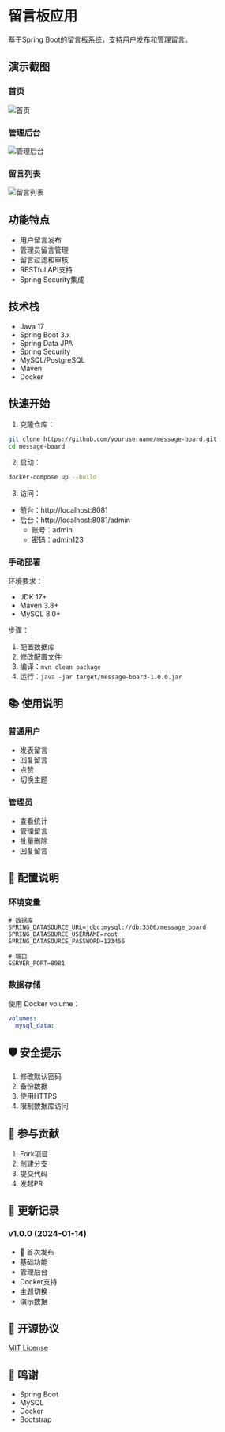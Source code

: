 # 留言板应用

基于Spring Boot的留言板系统，支持用户发布和管理留言。

## 演示截图

### 首页
![首页](screenshots/home.png)

### 管理后台
![管理后台](screenshots/admin.png)

### 留言列表
![留言列表](screenshots/messages.png)

## 功能特点

- 用户留言发布
- 管理员留言管理
- 留言过滤和审核
- RESTful API支持
- Spring Security集成

## 技术栈

- Java 17
- Spring Boot 3.x
- Spring Data JPA
- Spring Security
- MySQL/PostgreSQL
- Maven
- Docker

## 快速开始

1. 克隆仓库：
```bash
git clone https://github.com/yourusername/message-board.git
cd message-board
```

2. 启动：
```bash
docker-compose up --build
```

3. 访问：
- 前台：http://localhost:8081
- 后台：http://localhost:8081/admin
  - 账号：admin
  - 密码：admin123

### 手动部署

环境要求：
- JDK 17+
- Maven 3.8+
- MySQL 8.0+

步骤：
1. 配置数据库
2. 修改配置文件
3. 编译：`mvn clean package`
4. 运行：`java -jar target/message-board-1.0.0.jar`

## 📚 使用说明

### 普通用户
- 发表留言
- 回复留言
- 点赞
- 切换主题

### 管理员
- 查看统计
- 管理留言
- 批量删除
- 回复留言

## 🔧 配置说明

### 环境变量
```properties
# 数据库
SPRING_DATASOURCE_URL=jdbc:mysql://db:3306/message_board
SPRING_DATASOURCE_USERNAME=root
SPRING_DATASOURCE_PASSWORD=123456

# 端口
SERVER_PORT=8081
```

### 数据存储
使用 Docker volume：
```yaml
volumes:
  mysql_data:
```

## 🛡️ 安全提示

1. 修改默认密码
2. 备份数据
3. 使用HTTPS
4. 限制数据库访问

## 🤝 参与贡献

1. Fork项目
2. 创建分支
3. 提交代码
4. 发起PR

## 📝 更新记录

### v1.0.0 (2024-01-14)
- 🎉 首次发布
- 基础功能
- 管理后台
- Docker支持
- 主题切换
- 演示数据

## 📄 开源协议

[MIT License](LICENSE)

## 🙏 鸣谢

- Spring Boot
- MySQL
- Docker
- Bootstrap